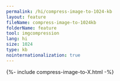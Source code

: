 ```yaml
---
permalink: /hi/compress-image-to-1024-kb
layout: feature
fileName: compress-image-to-1024kb
folderName: feature
tool: imgcompression
lang: hi
size: 1024
type: kb
nointernationalization: true
---
```

{%- include compress-image-to-X.html -%}       
